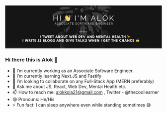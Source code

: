 ![image](https://github.com/alok182011/alok182011/blob/main/githubreadme.png?raw=true)

### Hi there this is Alok 👋

- 🔭 I’m currently working as an Associate Software Engineer.
- 🌱 I’m currently learning Next.JS and Fastify 
- 👯 I’m looking to collaborate on any Full-Stack App (MERN preferably)
- 💬 Ask me about JS, React, Web Dev, Mental Health etc.
- 📫 How to reach me: alokkola21@gmail.com , Twitter - @thecoollearner
- 😄 Pronouns: He/His
- ⚡ Fun fact: I can sleep anywhere even while standing sometimes 😅

